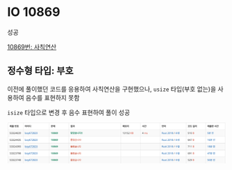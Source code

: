 # IO 10869
성공

[10869번: 사칙연산](https://www.acmicpc.net/problem/10869)

## 정수형 타입: 부호

이전에 풀이했던 코드를 응용하여 사칙연산을 구현했으나, `usize` 타입(부호 없는)을 사용하여 음수를 표현하지 못함

`isize` 타입으로 변경 후 음수 표현하여 풀이 성공

![Untitled](image.png)